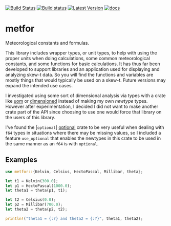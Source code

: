 [![Build Status](https://travis-ci.org/rnleach/metfor.svg?branch=master)](https://travis-ci.org/rnleach/metfor)
[![Build status](https://ci.appveyor.com/api/projects/status/aqsy0e5n90mw3lwh/branch/master?svg=true)](https://ci.appveyor.com/project/rnleach/metfor/branch/master)
[![Latest Version](https://img.shields.io/crates/v/metfor.svg)](https://crates.io/crates/metfor)
[![docs](https://docs.rs/metfor/badge.svg)](https://docs.rs/metfor)

# metfor


Meteorological constants and formulas.

This library includes wrapper types, or unit types, to help with using the proper units when doing
calculations, some common meteorological constants, and some functions for basic calculations. It
has thus far been developed to support libraries and an application used for displaying and
analyzing skew-t data. So you will find the functions and variables are mostly things that would
typically be used on a skew-t. Future versions may expand the intended use cases.

I investigated using some sort of dimensional analysis via types with a crate like [uom][uom] or
[dimensioned][dimensioned] instead of making my own _newtype_ types. However after experimentation,
I decided I did not want to make another crate part of the API since choosing to use one would force
that library on the users of this library.

I've found the [`optional`] [optional] crate to be very useful when dealing with `f64` types in
situations where there may be missing values, so I included a feature `use_optional` that enables
the newtypes in this crate to be used in the same manner as an `f64` is with `optional`.

[uom]: https://crates.io/crates/uom
[dimensioned]: https://crates.io/crates/dimensioned
[optional]: https://crates.io/crates/optional

## Examples
```rust
use metfor::{Kelvin, Celsius, HectoPascal, Millibar, theta};

let t1 = Kelvin(300.0);
let p1 = HectoPascal(1000.0);
let theta1 = theta(p1, t1);

let t2 = Celsius(0.0);
let p2 = Millibar(700.0);
let theta2 = theta(p2, t2);

println!("theta1 = {:?} and theta2 = {:?}", theta1, theta2);

```
